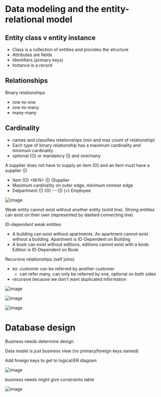 # Data modeling and the entity-relational model

## Entity class v entity instance
* Class is a collection of entities and provides the structure
* Attributes are fields
* Identifiers (primary keys)
* Instance is a record

## Relationships
Binary relationships
* one-to-one
* one-to-many
* many-many

## Cardinality 

* names and classifies relationships (min and max count of relationship)
* Each type of binary relationship has a maximum cardinality and minimum cardinality
* optional (O) or mandatory (|) and one/many

A supplier does not have to supply an item (O) and an item must have a supplier (|)
* Item (O)  <M:N>  (|) (Supplier
* Maximum cardinality on outer edge, minimum oninner edge
* Delpartment (|) (O) ---(|) (<) Employee

![image](https://user-images.githubusercontent.com/8172631/139866533-c1e49082-d3e2-4f10-9751-3b0f71ccc8f0.png)

Weak entity cannot exist without another entity (solid line). Strong entities can exist on their own (represented by dashed connecting line)

ID-dependent weak entities
* A building can exist without apartments. An apartment cannot exist without a building. Apartment is ID-Dependent on Building
* A book can exist without editions, editions cannot exist with a book. Edition is ID-Dependent on Book

Recursive relationships (self joins)
* ex: customer can be referred by another customer
  * can refer many, can only be referred by one, optional on both sides
* recursive because we don't want duplicated information

![image](https://user-images.githubusercontent.com/8172631/139880386-a234b6c9-6b0d-43bc-ba7a-4f5e127823ac.png)

![image](https://user-images.githubusercontent.com/8172631/139881016-a63c7fe1-db53-45d7-b0f5-0b49c2c70504.png)

![image](https://user-images.githubusercontent.com/8172631/139881832-c4036295-2552-499b-b099-09004dca8470.png)

# Database design
Business needs determine design

Data model is just business view (no primary/foreign keys named)

Add foreign keys to get to logical/ER diagram

![image](https://user-images.githubusercontent.com/8172631/139905290-73cc6536-eafe-4c27-b90f-ae8fcc95f3b0.png)


business needs might give constraints table

![image](https://user-images.githubusercontent.com/8172631/139905199-44e4b361-cd55-4962-870c-1f4c538af26b.png)
